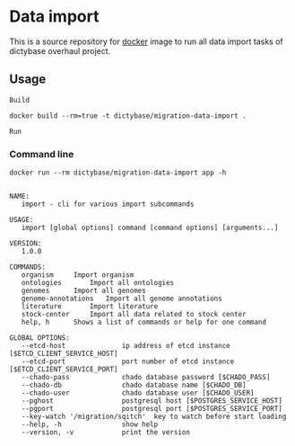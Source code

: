 # Data import
This is a source repository for [docker](http://docker.io) image to run
all data import tasks of dictybase overhaul project.

## Usage

`Build`

```docker build --rm=true -t dictybase/migration-data-import .```

`Run`

### Command line

```
docker run --rm dictybase/migration-data-import app -h


NAME:
   import - cli for various import subcommands

USAGE:
   import [global options] command [command options] [arguments...]

VERSION:
   1.0.0

COMMANDS:
   organism		Import organism
   ontologies		Import all ontologies
   genomes		Import all genomes
   genome-annotations	Import all genome annotations
   literature		Import literature
   stock-center		Import all data related to stock center
   help, h		Shows a list of commands or help for one command
   
GLOBAL OPTIONS:
   --etcd-host 				ip address of etcd instance [$ETCD_CLIENT_SERVICE_HOST]
   --etcd-port 				port number of etcd instance [$ETCD_CLIENT_SERVICE_PORT]
   --chado-pass 			chado database password [$CHADO_PASS]
   --chado-db 				chado database name [$CHADO_DB]
   --chado-user 			chado database user [$CHADO_USER]
   --pghost 				postgresql host [$POSTGRES_SERVICE_HOST]
   --pgport 				postgresql port [$POSTGRES_SERVICE_PORT]
   --key-watch '/migration/sqitch'	key to watch before start loading
   --help, -h				show help
   --version, -v			print the version
   
```
